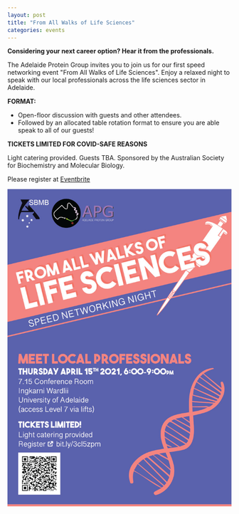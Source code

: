 ```yaml
---
layout: post
title: "From All Walks of Life Sciences"
categories: events
---
```


__Considering your next career option? Hear it from the professionals.__

The Adelaide Protein Group invites you to join us for our first speed networking event "From All Walks of Life Sciences". 
Enjoy a relaxed night to speak with our local professionals across the life sciences sector in Adelaide.

__FORMAT:__
 - Open-floor discussion with guests and other attendees.
 - Followed by an allocated table rotation format to ensure you are able speak to all of our guests!

__TICKETS LIMITED FOR COVID-SAFE REASONS__

Light catering provided.
Guests TBA.
Sponsored by the Australian Society for Biochemistry and Molecular Biology.

Please register at [Eventbrite](https://www.eventbrite.com.au/e/from-all-walks-of-life-sciences-apg-speed-networking-tickets-148133171303)

![](/assets/images/2021_networking.jpg)
